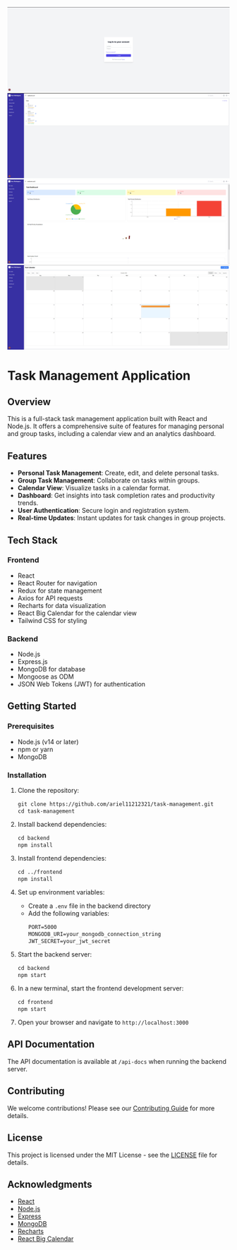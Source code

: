 [![Login](images/login.png)](images/login.png)
[![Tasks](images/tasks.png)](images/tasks.png)
[![Dashboard](images/dashboard.png)](images/dashboard.png)
[![Calendar](images/calendar.png)](images/calendar.png)

# Task Management Application

## Overview

This is a full-stack task management application built with React and Node.js. It offers a comprehensive suite of features for managing personal and group tasks, including a calendar view and an analytics dashboard.

## Features

- **Personal Task Management**: Create, edit, and delete personal tasks.
- **Group Task Management**: Collaborate on tasks within groups.
- **Calendar View**: Visualize tasks in a calendar format.
- **Dashboard**: Get insights into task completion rates and productivity trends.
- **User Authentication**: Secure login and registration system.
- **Real-time Updates**: Instant updates for task changes in group projects.

## Tech Stack

### Frontend
- React
- React Router for navigation
- Redux for state management
- Axios for API requests
- Recharts for data visualization
- React Big Calendar for the calendar view
- Tailwind CSS for styling

### Backend
- Node.js
- Express.js
- MongoDB for database
- Mongoose as ODM
- JSON Web Tokens (JWT) for authentication

## Getting Started

### Prerequisites
- Node.js (v14 or later)
- npm or yarn
- MongoDB

### Installation

1. Clone the repository:
   ```
   git clone https://github.com/ariel11212321/task-management.git
   cd task-management
   ```

2. Install backend dependencies:
   ```
   cd backend
   npm install
   ```

3. Install frontend dependencies:
   ```
   cd ../frontend
   npm install
   ```

4. Set up environment variables:
   - Create a `.env` file in the backend directory
   - Add the following variables:
     ```
     PORT=5000
     MONGODB_URI=your_mongodb_connection_string
     JWT_SECRET=your_jwt_secret
     ```

5. Start the backend server:
   ```
   cd backend
   npm start
   ```

6. In a new terminal, start the frontend development server:
   ```
   cd frontend
   npm start
   ```

7. Open your browser and navigate to `http://localhost:3000`

## API Documentation

The API documentation is available at `/api-docs` when running the backend server.

## Contributing

We welcome contributions! Please see our [Contributing Guide](CONTRIBUTING.md) for more details.

## License

This project is licensed under the MIT License - see the [LICENSE](LICENSE) file for details.

## Acknowledgments

- [React](https://reactjs.org/)
- [Node.js](https://nodejs.org/)
- [Express](https://expressjs.com/)
- [MongoDB](https://www.mongodb.com/)
- [Recharts](https://recharts.org/)
- [React Big Calendar](https://github.com/jquense/react-big-calendar)


